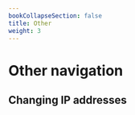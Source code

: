 ```yaml
---
bookCollapseSection: false
title: Other
weight: 3
---
```


# Other navigation

## Changing IP addresses
